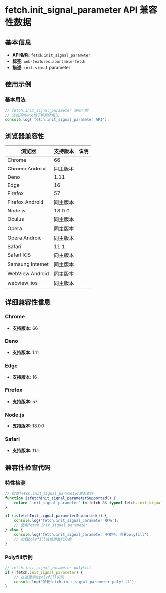# fetch.init_signal_parameter API 兼容性数据

## 基本信息

- **API名称**: `fetch.init_signal_parameter`
- **标签**: `web-features:abortable-fetch`
- **描述**: `init.signal` parameter

## 使用示例

### 基本用法

```javascript
// fetch.init_signal_parameter 使用示例
// 请查阅MDN文档了解具体用法
console.log('fetch.init_signal_parameter API');
```

## 浏览器兼容性

| 浏览器 | 支持版本 | 说明 |
|--------|----------|------|
| Chrome | 66 |  |
| Chrome Android | 同主版本 |  |
| Deno | 1.11 |  |
| Edge | 16 |  |
| Firefox | 57 |  |
| Firefox Android | 同主版本 |  |
| Node.js | 18.0.0 |  |
| Oculus | 同主版本 |  |
| Opera | 同主版本 |  |
| Opera Android | 同主版本 |  |
| Safari | 11.1 |  |
| Safari iOS | 同主版本 |  |
| Samsung Internet | 同主版本 |  |
| WebView Android | 同主版本 |  |
| webview_ios | 同主版本 |  |

## 详细兼容性信息

### Chrome

- **支持版本**: 66

### Deno

- **支持版本**: 1.11

### Edge

- **支持版本**: 16

### Firefox

- **支持版本**: 57

### Node.js

- **支持版本**: 18.0.0

### Safari

- **支持版本**: 11.1

## 兼容性检查代码

### 特性检测

```javascript
// 检查fetch.init_signal_parameter是否支持
function isfetchInit_signal_parameterSupported() {
    return 'init_signal_parameter' in fetch && typeof fetch.init_signal_parameter === 'function';
}

if (isfetchInit_signal_parameterSupported()) {
    console.log('fetch.init_signal_parameter 支持');
    // 使用fetch.init_signal_parameter
} else {
    console.log('fetch.init_signal_parameter 不支持，需要polyfill');
    // 加载polyfill或使用替代方案
}
```

### Polyfill示例

```javascript
// fetch.init_signal_parameter polyfill
if (!fetch.init_signal_parameter) {
    // 在这里添加polyfill实现
    console.log('加载fetch.init_signal_parameter polyfill');
}
```

